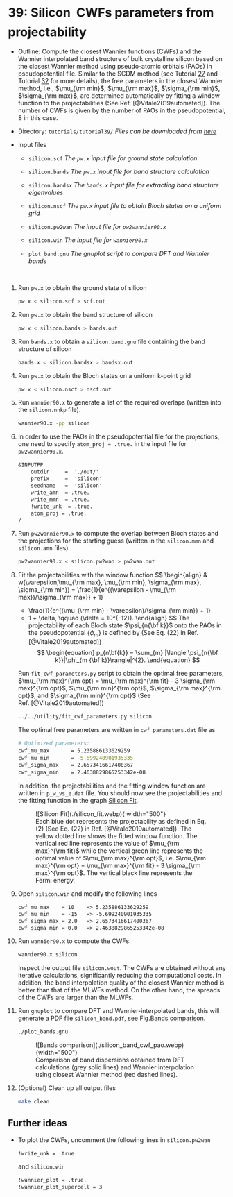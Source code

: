 # 39: Silicon &#151; CWFs parameters from projectability

- Outline: Compute the closest Wannier functions (CWFs) and
    the Wannier interpolated band structure of
    bulk crystalline silicon based on the closest Wannier method
    using pseudo-atomic orbitals (PAOs) in pseudopotential file.
    Similar to the SCDM method (see Tutorial [27](tutorial_27.md)
    and Tutorial [32](tutorial_32.md) for more details),
    the free parameters in the closest Wannier method, i.e.,
    $\mu_{\rm min}$, $\mu_{\rm max}$, $\sigma_{\rm min}$, $\sigma_{\rm max}$,
    are determined automatically by fitting a window function to the projectabilities (See Ref. [@Vitale2019automated]).
    The number of CWFs is given by the number of PAOs in the
    pseudopotential, $8$ in this case.

- Directory: `tutorials/tutorial39/` *Files can be downloaded from
    [here](https://github.com/wannier-developers/wannier90/tree/develop/tutorials/tutorial39)*

- Input files

    - `silicon.scf` *The `pw.x` input file for ground state calculation*

    - `silicon.bands` *The `pw.x` input file for band structure calculation*

    - `silicon.bandsx` *The `bands.x` input file for extracting band structure eigenvalues*

    - `silicon.nscf` *The `pw.x` input file to obtain Bloch states on a uniform grid*

    - `silicon.pw2wan` *The input file for `pw2wannier90.x`*

    - `silicon.win` *The input file for `wannier90.x`*

    - `plot_band.gnu` *The gnuplot script to compare DFT and Wannier bands*

&nbsp;

1. Run `pw.x` to obtain the ground state of silicon

    ```bash title="Terminal"
    pw.x < silicon.scf > scf.out
    ```

2. Run `pw.x` to obtain the band structure of silicon

    ```bash title="Terminal"
    pw.x < silicon.bands > bands.out
    ```

3. Run `bands.x` to obtain a `silicon.band.gnu` file containing the band
    structure of silicon

    ```bash title="Terminal"
    bands.x < silicon.bandsx > bandsx.out
    ```

4. Run `pw.x` to obtain the Bloch states on a uniform k-point grid

    ```bash title="Terminal"
    pw.x < silicon.nscf > nscf.out
    ```

5. Run `wannier90.x` to generate a list of the required overlaps (written into the
    `silicon.nnkp` file).

    ```bash title="Terminal"
    wannier90.x -pp silicon
    ```

6. In order to use the PAOs in the pseudopotential file for the projections,
   one need to specify `atom_proj = .true.` in the input file for `pw2wannier90.x`.

    ```vi title="Input file"
    &INPUTPP
        outdir     =  './out/'
        prefix     =  'silicon'
        seedname   =  'silicon'
        write_amn  = .true.
        write_mmn  = .true.
        !write_unk  = .true.
        atom_proj = .true.
    /
    ```

7. Run `pw2wannier90.x` to compute the overlap between Bloch states and
    the projections for the starting guess (written in the `silicon.mmn`
    and `silicon.amn` files).

    ```bash title="Terminal"
    pw2wannier90.x < silicon.pw2wan > pw2wan.out
    ```

8. Fit the projectabilities with the window function
    $$
    \begin{align}
    & w(\varepsilon;\mu_{\rm max}, \mu_{\rm min}, \sigma_{\rm max}, \sigma_{\rm min})
    = \frac{1}{e^{(\varepsilon - \mu_{\rm max})/\sigma_{\rm max}} + 1}
    - \frac{1}{e^{(\mu_{\rm min} - \varepsilon)/\sigma_{\rm min}} + 1}
    - 1 + \delta, \qquad (\delta = 10^{-12}).
    \end{align}
    $$
    The projectability of each Bloch state $\psi_{n{\bf k}}$ onto
    the PAOs in the pseudopotential $\{\phi_{m}\}$ is defined by
    (See Eq. (22) in Ref. [@Vitale2019automated])
    $$
    \begin{equation}
    p_{n\bf{k}} = \sum_{m} |\langle \psi_{n{\bf k}}|\phi_{m {\bf k}}\rangle|^{2}.
    \end{equation}
    $$

    Run `fit_cwf_parameters.py` script to obtain the optimal free parameters,
    $\mu_{\rm max}^{\rm opt}
    = \mu_{\rm max}^{\rm fit} - 3 \sigma_{\rm max}^{\rm opt}$,
    $\mu_{\rm min}^{\rm opt}$, $\sigma_{\rm max}^{\rm opt}$,
    and $\sigma_{\rm min}^{\rm opt}$
    (See Ref. [@Vitale2019automated])

    ```bash title="Terminal"
    ../../utility/fit_cwf_parameters.py silicon
    ```

    The optimal free parameters are written in `cwf_parameters.dat` file as

    ```bash title="Terminal"
    # Optimized parameters:
    cwf_mu_max       = 5.235886133629259
    cwf_mu_min       = -5.699240901935335
    cwf_sigma_max    = 2.6573416617400367
    cwf_sigma_min    = 2.4638829865253342e-08
    ```

    In addition, the projectabilities and the fitting window function
    are written in `p_w_vs_e.dat` file.
    You should now see the projectabilities and the fitting function
    in the graph [Silicon Fit](#fig:silicon_fit).

    <figure markdown="span" id="fig:silicon_fit">
    ![Silicon Fit](./silicon_fit.webp){ width="500"}
    <figcaption> Each blue dot represents the projectability as defined
    in Eq. (2) (See Eq. (22) in Ref. [@Vitale2019automated]).
    The yellow dotted line shows the fitted window function.
    The vertical red line represents the value of
    $\mu_{\rm max}^{\rm fit}$ while the vertical green
    line represents the optimal value of $\mu_{\rm max}^{\rm opt}$,
    i.e. $\mu_{\rm max}^{\rm opt}
    = \mu_{\rm max}^{\rm fit} - 3 \sigma_{\rm max}^{\rm opt}$.
    The vertical black line represents the Fermi energy.
    </figcaption>
    </figure>

9. Open `silicon.win` and modify the following lines

    ```vi title="Input file"
    cwf_mu_max    = 10    => 5.235886133629259
    cwf_mu_min    = -15   => -5.699240901935335
    cwf_sigma_max = 2.0   => 2.6573416617400367
    cwf_sigma_min = 0.0   => 2.4638829865253342e-08
    ```

10. Run `wannier90.x` to compute the CWFs.

    ```bash title="Terminal"
    wannier90.x silicon
    ```

    Inspect the output file `silicon.wout`.
    The CWFs are obtained without any iterative calculations,
    significantly reducing the computational costs.
    In addition, the band interpolation quality of the closest Wannier method
    is better than that of the MLWFs method.
    On the other hand, the spreads of the CWFs are larger than the MLWFs.

11. Run `gnuplot` to compare DFT and Wannier-interpolated bands, this
    will generate a PDF file `silicon_band.pdf`, see
    Fig.[Bands comparison](#fig:silicon_band_pao).

    ```bash title="Terminal"
    ./plot_bands.gnu
    ```

    <figure markdown="span" id="fig:silicon_band_pao">
    ![Bands comparison](./silicon_band_cwf_pao.webp){width="500"}
    <figcaption> Comparison of band dispersions obtained from
    DFT calculations (grey solid lines) and Wannier interpolation using
    closest Wannier method (red dashed lines).
    </figcaption>
    </figure>

12. (Optional) Clean up all output files

    ```bash title="Terminal"
    make clean
    ```

## Further ideas

- To plot the CWFs, uncomment the following lines in
    `silicon.pw2wan`

    ```vi title="Input file"
    !write_unk = .true.
    ```

    and `silicon.win`

    ```vi title="Input file"
    !wannier_plot = .true.
    !wannier_plot_supercell = 3
    ```
